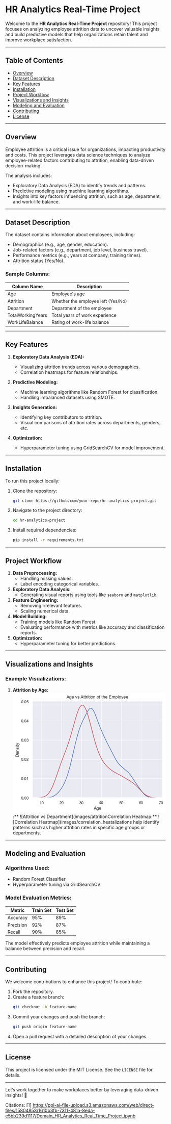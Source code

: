 # HR Analytics Real-Time Project

Welcome to the **HR Analytics Real-Time Project** repository! This project focuses on analyzing employee attrition data to uncover valuable insights and build predictive models that help organizations retain talent and improve workplace satisfaction.

---

## **Table of Contents**
- [Overview](#overview)
- [Dataset Description](#dataset-description)
- [Key Features](#key-features)
- [Installation](#installation)
- [Project Workflow](#project-workflow)
- [Visualizations and Insights](#visualizations-and-insights)
- [Modeling and Evaluation](#modeling-and-evaluation)
- [Contributing](#contributing)
- [License](#license)

---

## **Overview**
Employee attrition is a critical issue for organizations, impacting productivity and costs. This project leverages data science techniques to analyze employee-related factors contributing to attrition, enabling data-driven decision-making.

The analysis includes:
- Exploratory Data Analysis (EDA) to identify trends and patterns.
- Predictive modeling using machine learning algorithms.
- Insights into key factors influencing attrition, such as age, department, and work-life balance.

---

## **Dataset Description**
The dataset contains information about employees, including:
- Demographics (e.g., age, gender, education).
- Job-related factors (e.g., department, job level, business travel).
- Performance metrics (e.g., years at company, training times).
- Attrition status (Yes/No).

### Sample Columns:
| Column Name             | Description                          |
|-------------------------|--------------------------------------|
| Age                    | Employee's age                      |
| Attrition              | Whether the employee left (Yes/No)  |
| Department             | Department of the employee          |
| TotalWorkingYears      | Total years of work experience      |
| WorkLifeBalance        | Rating of work-life balance         |

---

## **Key Features**
1. **Exploratory Data Analysis (EDA):**
   - Visualizing attrition trends across various demographics.
   - Correlation heatmaps for feature relationships.

2. **Predictive Modeling:**
   - Machine learning algorithms like Random Forest for classification.
   - Handling imbalanced datasets using SMOTE.

3. **Insights Generation:**
   - Identifying key contributors to attrition.
   - Visual comparisons of attrition rates across departments, genders, etc.

4. **Optimization:**
   - Hyperparameter tuning using GridSearchCV for model improvement.

---

## **Installation**
To run this project locally:
1. Clone the repository:
   ```bash
   git clone https://github.com/your-repo/hr-analytics-project.git
   ```
2. Navigate to the project directory:
   ```bash
   cd hr-analytics-project
   ```
3. Install required dependencies:
   ```bash
   pip install -r requirements.txt
   ```

---

## **Project Workflow**
1. **Data Preprocessing:**
   - Handling missing values.
   - Label encoding categorical variables.
2. **Exploratory Data Analysis:**
   - Generating visual reports using tools like `seaborn` and `matplotlib`.
3. **Feature Engineering:**
   - Removing irrelevant features.
   - Scaling numerical data.
4. **Model Building:**
   - Training models like Random Forest.
   - Evaluating performance with metrics like accuracy and classification reports.
5. **Optimization:**
   - Hyperparameter tuning for better predictions.

---

## **Visualizations and Insights**
### Example Visualizations:
1. **Attrition by Age:**
   ![Attrition vs Age](https://github.com/saikat912/Hr-attrition-Prediction-/blob/c438c216dc41758fd5b74c561104827b1a13977a/download.png):**
   ![Attrition vs Department](images/attritionCorrelation Heatmap:**
   ![Correlation Heatmap](images/correlation_heatalizations help identify patterns such as higher attrition rates in specific age groups or departments.

---

## **Modeling and Evaluation**
### Algorithms Used:
- Random Forest Classifier
- Hyperparameter tuning via GridSearchCV

### Model Evaluation Metrics:
| Metric            | Train Set | Test Set |
|-------------------|-----------|----------|
| Accuracy          | 95%       | 89%      |
| Precision         | 92%       | 87%      |
| Recall            | 90%       | 85%      |

The model effectively predicts employee attrition while maintaining a balance between precision and recall.

---

## **Contributing**
We welcome contributions to enhance this project! To contribute:
1. Fork the repository.
2. Create a feature branch:
   ```bash
   git checkout -b feature-name
   ```
3. Commit your changes and push the branch:
   ```bash
   git push origin feature-name
   ```
4. Open a pull request with a detailed description of your changes.

---

## **License**
This project is licensed under the MIT License. See the `LICENSE` file for details.

---

Let’s work together to make workplaces better by leveraging data-driven insights! 🚀

Citations:
[1] https://ppl-ai-file-upload.s3.amazonaws.com/web/direct-files/15804853/1610b3fb-7311-481a-8eda-e5bb239d1117/Domain_HR_Analytics_Real_Time_Project.ipynb

